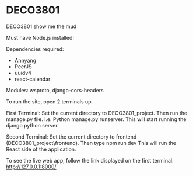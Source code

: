 # DECO3801
DECO3801 show me the mud

Must have Node.js installed!

Dependencies required:
* Annyang 
* PeerJS
* uuidv4
* react-calendar 

Modules: wsproto, django-cors-headers

To run the site, open 2 terminals up.

First Terminal:
Set the current directory to DECO3801_project. Then run the manage.py file.
i.e. Python manage.py runserver. This will start running the django python server.

Second Terminal:
Set the current directory to frontend (DECO3801_project\frontend). Then type
npm run dev
This will run the React side of the application.

To see the live web app, follow the link displayed on the first terminal:
http://127.0.0.1:8000/
